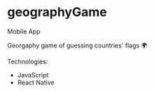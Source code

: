 # geographyGame
Mobile App

Georgaphy game of guessing countries' flags :earth_africa:

Technologies:
- JavaScript
- React Native
